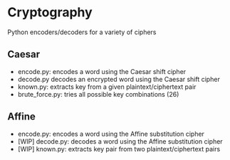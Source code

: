 # Cryptography

Python encoders/decoders for a variety of ciphers

## Caesar

- encode.py: encodes a word using the Caesar shift cipher
- decode.py decodes an encrypted word using the Caesar shift cipher
- known.py: extracts key from a given plaintext/ciphertext pair
- brute_force.py: tries all possible key combinations (26)

## Affine

- encode.py: encodes a word using the Affine substitution cipher
- [WIP] decode.py: decodes a word using the Affine substitution cipher
- [WIP] known.py: extracts key pair from two plaintext/ciphertext pairs
